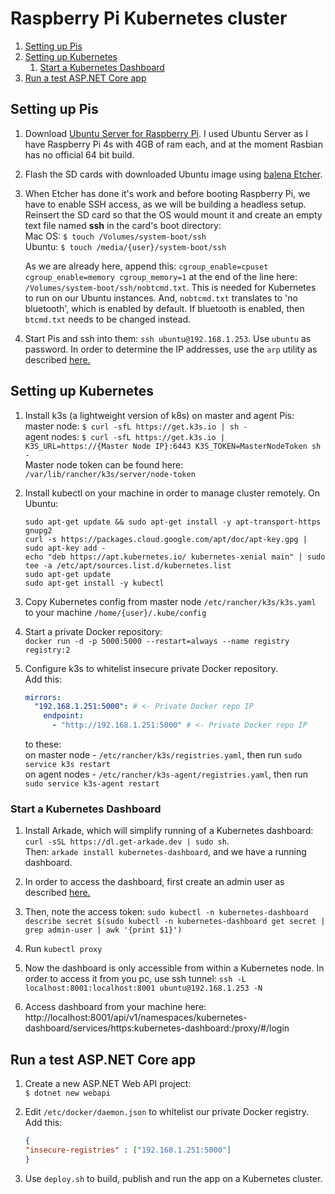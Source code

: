 # Raspberry Pi Kubernetes cluster

1. [Setting up Pis](#setting-up-pis)
1. [Setting up Kubernetes](#setting-up-kubernetes)
    1. [Start a Kubernetes Dashboard](#start-a-kubernetes-dashboard)
1. [Run a test ASP.NET Core app](#run-a-test-asp.net-core-app)

## Setting up Pis

1. Download [Ubuntu Server for Raspberry Pi](https://ubuntu.com/download/raspberry-pi). I used Ubuntu Server as I have Raspberry Pi 4s with 4GB of ram each, and at the moment Rasbian has no official 64 bit build. 

1. Flash the SD cards with downloaded Ubuntu image using [balena Etcher](https://www.balena.io/etcher/).

1. When Etcher has done it's work and before booting Raspberry Pi, we have to enable SSH access, as we will be building a headless setup. Reinsert the SD card so that the OS would mount it and create an empty text file named **ssh** in the card's boot directory:   
    Mac OS:  `$ touch /Volumes/system-boot/ssh`  
    Ubuntu: `$ touch /media/{user}/system-boot/ssh`  
    
    As we are already here, append this: `cgroup_enable=cpuset cgroup_enable=memory cgroup_memory=1` at the end of the line here: `/Volumes/system-boot/ssh/nobtcmd.txt`. This is needed for Kubernetes to run on our Ubuntu instances. And, `nobtcmd.txt` translates to 'no bluetooth', which is enabled by default. If bluetooth is enabled, then `btcmd.txt` needs to be changed instead.


1. Start Pis and ssh into them: `ssh ubuntu@192.168.1.253`. Use `ubuntu` as password. In order to determine the IP addresses, use the `arp` utility as described [here.](https://ubuntu.com/tutorials/how-to-install-ubuntu-on-your-raspberry-pi#4-boot-ubuntu-server)

## Setting up Kubernetes

1. Install k3s (a lightweight version of k8s) on master and agent Pis:  
master node: `$ curl -sfL https://get.k3s.io | sh -`  
agent nodes: `$ curl -sfL https://get.k3s.io | K3S_URL=https://{Master Node IP}:6443 K3S_TOKEN=MasterNodeToken sh -`  
Master node token can be found here: `/var/lib/rancher/k3s/server/node-token`

1. Install kubectl on your machine in order to manage cluster remotely. On Ubuntu:    
    ```shell
    sudo apt-get update && sudo apt-get install -y apt-transport-https gnupg2
    curl -s https://packages.cloud.google.com/apt/doc/apt-key.gpg | sudo apt-key add -
    echo "deb https://apt.kubernetes.io/ kubernetes-xenial main" | sudo tee -a /etc/apt/sources.list.d/kubernetes.list
    sudo apt-get update
    sudo apt-get install -y kubectl
    ```

1. Copy Kubernetes config from master node `/etc/rancher/k3s/k3s.yaml` to your machine `/home/{user}/.kube/config`

1. Start a private Docker repository:  
    `docker run -d -p 5000:5000 --restart=always --name registry registry:2`

1. Configure k3s to whitelist insecure private Docker repository.  
    Add this:
    ```yaml
    mirrors:
      "192.168.1.251:5000": # <- Private Docker repo IP
        endpoint:
          - "http://192.168.1.251:5000" # <- Private Docker repo IP
    ```
    to these:    
    on master node - `/etc/rancher/k3s/registries.yaml`, then run `sudo service k3s restart`    
    on agent nodes - `/etc/rancher/k3s-agent/registries.yaml`, then run `sudo service k3s-agent restart`    

### Start a Kubernetes Dashboard

1. Install Arkade, which will simplify running of a Kubernetes dashboard: `curl -sSL https://dl.get-arkade.dev | sudo sh`.    
Then: `arkade install kubernetes-dashboard`, and we have a running dashboard.

1. In order to access the dashboard, first create an admin user as described [here.](https://github.com/kubernetes/dashboard/blob/master/docs/user/access-control/creating-sample-user.md)

1. Then, note the access token: `sudo kubectl -n kubernetes-dashboard describe secret $(sudo kubectl -n kubernetes-dashboard get secret | grep admin-user | awk '{print $1}')`

1. Run `kubectl proxy`

1. Now the dashboard is only accessible from within a Kubernetes node. In order to access it from you pc, use ssh tunnel: `ssh -L localhost:8001:localhost:8001 ubuntu@192.168.1.253 -N`

1. Access dashboard from your machine here: http://localhost:8001/api/v1/namespaces/kubernetes-dashboard/services/https:kubernetes-dashboard:/proxy/#/login

## Run a test ASP.NET Core app

1. Create a new ASP.NET Web API project:   
`$ dotnet new webapi`

1. Edit `/etc/docker/daemon.json` to whitelist our private Docker registry.  Add this:
    ```json
    {
    "insecure-registries" : ["192.168.1.251:5000"]
    }
    ```

1. Use `deploy.sh` to build, publish and run the app on a Kubernetes cluster.